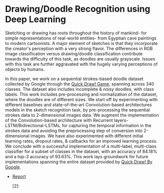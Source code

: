 # Drawing/Doodle Recognition using Deep Learning

Sketching or drawing has roots throughout the history of mankind- for simple representations of real-world entities- from Egyptian cave paintings to modern cartoonists. A major element of sketches is that they incorporate the creator's perception with a very strong flavor. The differences in RGB image classification versus drawing/doodle classification contribute towards the difficulty of this task, as doodles are usually grayscale. Issues with this task are further aggravated with the hugely varying perceptions of objects by humans. 

In this paper, we work on a sequential strokes-based doodle dataset collected by Google through the [Quick Draw! Game][1], spanning across 340 classes. The dataset also includes incomplete & noisy doodles, with class labels. This work includes pre-processing and normalization of the dataset, where the doodles are of different sizes. We start off by experimenting with different baselines and state-of-the-art Convolution-based architectures models in the sketch recognition task, by pre-processing the sequential strokes data to 2-dimensional images data. We augment the implementation of the Convolution-based architecture with Recurrent layers- LSTM/Bidirectional-LSTMs, for capturing the temporal information in the strokes data and avoiding the preprocessing step of conversion into 2-dimensional images. We have also experimented with different initial learning rates, dropout rates, & callbacks for an improved learning process. We conclude with a successful implementation of a multi-label, multi-class classifier for a subset of classes in the dataset, with an accuracy of 84.18% and a top-3 accuracy of 93.63%. This work lays groundwork for future implementations spanning the entire dataset provided by [Quick Draw! By Google][1].

* [Report](https://github.com/1310aditya/Quick-Draw-Doodle-Recognition/blob/master/cs682_final_report.pdf)

	[1]: https://www.kaggle.com/c/quickdraw-doodle-recognition/data.
	[2]: